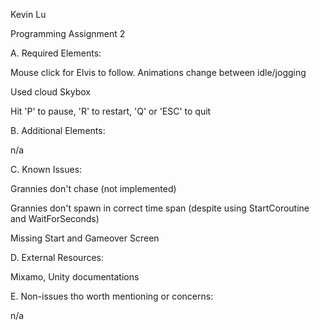 Kevin Lu 

Programming Assignment 2

A. Required Elements:

Mouse click for Elvis to follow. Animations change between idle/jogging

Used cloud Skybox

Hit 'P' to pause, 'R' to restart, 'Q' or 'ESC' to quit

B. Additional Elements:

n/a

C. Known Issues:

Grannies don't chase (not implemented)

Grannies don't spawn in correct time span (despite using StartCoroutine and WaitForSeconds)

Missing Start and Gameover Screen

D. External Resources:

Mixamo, Unity documentations

E. Non-issues tho worth mentioning or concerns:

n/a

